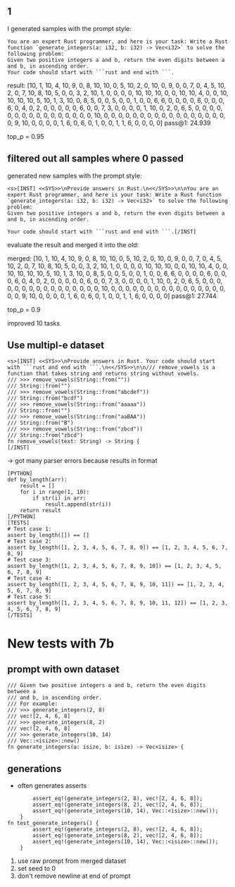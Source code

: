 
## 1

I generated samples with the prompt style:


```
You are an expert Rust programmer, and here is your task: Write a Rust function `generate_integers(a: i32, b: i32) -> Vec<i32>` to solve the following problem:
Given two positive integers a and b, return the even digits between a
and b, in ascending order.
Your code should start with ```rust and end with ```.
```

result: [10, 1, 10, 4, 10, 9, 0, 8, 10, 10, 0, 5, 10, 2, 0, 10, 0, 9, 0, 0, 7, 0, 4, 5, 10, 2, 0, 7, 10, 8, 10, 5, 0, 0, 3, 2, 10, 1, 0, 0, 0, 0, 10, 10, 10, 0, 0, 10, 10, 4, 0, 0, 10, 10, 10, 10, 5, 10, 1, 3, 10, 0, 8, 5, 0, 0, 5, 0, 0, 1, 0, 0, 6, 6, 0, 0, 0, 0, 6, 0, 0, 0, 6, 0, 4, 0, 2, 0, 0, 0, 0, 0, 6, 0, 0, 7, 3, 0, 0, 0, 0, 1, 10, 0, 2, 0, 6, 5, 0, 0, 0, 0, 0, 0, 0, 0, 0, 0, 0, 0, 0, 0, 0, 0, 10, 0, 0, 0, 0, 0, 0, 0, 0, 0, 0, 0, 0, 0, 0, 0, 0, 0, 0, 9, 10, 0, 0, 0, 0, 1, 6, 0, 6, 0, 1, 0, 0, 1, 1, 6, 0, 0, 0, 0]
pass@1: 24.939

top_p = 0.95

## filtered out all samples where 0 passed

generated new samples with the prompt style:

```
<s>[INST] <<SYS>>\nProvide answers in Rust.\n<</SYS>>\n\nYou are an expert Rust programmer, and here is your task: Write a Rust function `generate_integers(a: i32, b: i32) -> Vec<i32>` to solve the following problem:
Given two positive integers a and b, return the even digits between a
and b, in ascending order.

Your code should start with ```rust and end with ```.[/INST]
```

evaluate the result and merged it into the old:

merged: [10, 1, 10, 4, 10, 9, 0, 8, 10, 10, 0, 5, 10, 2, 0, 10, 0, 9, 0, 0, 7, 0, 4, 5, 10, 2, 0, 7, 10, 8, 10, 5, 0, 0, 3, 2, 10, 1, 0, 0, 0, 0, 10, 10, 10, 0, 0, 10, 10, 4, 0, 0, 10, 10, 10, 10, 5, 10, 1, 3, 10, 0, 8, 5, 0, 0, 5, 0, 0, 1, 0, 0, 6, 6, 0, 0, 0, 0, 6, 0, 0, 0, 6, 0, 4, 0, 2, 0, 0, 0, 0, 0, 6, 0, 0, 7, 3, 0, 0, 0, 0, 1, 10, 0, 2, 0, 6, 5, 0, 0, 0, 0, 0, 0, 0, 0, 0, 0, 0, 0, 0, 0, 0, 0, 10, 0, 0, 0, 0, 0, 0, 0, 0, 0, 0, 0, 0, 0, 0, 0, 0, 0, 0, 9, 10, 0, 0, 0, 0, 1, 6, 0, 6, 0, 1, 0, 0, 1, 1, 6, 0, 0, 0, 0]
pass@1: 27.744

top_p = 0.9

improved 10 tasks

## Use multipl-e dataset

```
<s>[INST] <<SYS>>\nProvide answers in Rust. Your code should start with ```rust and end with ```.\n<</SYS>>\n\n/// remove_vowels is a function that takes string and returns string without vowels.
/// >>> remove_vowels(String::from(""))
/// String::from("")
/// >>> remove_vowels(String::from("abcdef"))
/// String::from("bcdf")
/// >>> remove_vowels(String::from("aaaaa"))
/// String::from("")
/// >>> remove_vowels(String::from("aaBAA"))
/// String::from("B")
/// >>> remove_vowels(String::from("zbcd"))
/// String::from("zbcd")
fn remove_vowels(text: String) -> String {
[/INST]
```

-> got many parser errors because results in format

```
[PYTHON]
def by_length(arr):
    result = []
    for i in range(1, 10):
        if str(i) in arr:
            result.append(str(i))
    return result
[/PYTHON]
[TESTS]
# Test case 1:
assert by_length([]) == []
# Test case 2:
assert by_length([1, 2, 3, 4, 5, 6, 7, 8, 9]) == [1, 2, 3, 4, 5, 6, 7, 8, 9]
# Test case 3:
assert by_length([1, 2, 3, 4, 5, 6, 7, 8, 9, 10]) == [1, 2, 3, 4, 5, 6, 7, 8, 9]
# Test case 4:
assert by_length([1, 2, 3, 4, 5, 6, 7, 8, 9, 10, 11]) == [1, 2, 3, 4, 5, 6, 7, 8, 9]
# Test case 5:
assert by_length([1, 2, 3, 4, 5, 6, 7, 8, 9, 10, 11, 12]) == [1, 2, 3, 4, 5, 6, 7, 8, 9]
[/TESTS]
```



# New tests with 7b

## prompt with own dataset

```
/// Given two positive integers a and b, return the even digits between a
/// and b, in ascending order.
/// For example:
/// >>> generate_integers(2, 8)
/// vec![2, 4, 6, 8]
/// >>> generate_integers(8, 2)
/// vec![2, 4, 6, 8]
/// >>> generate_integers(10, 14)
/// Vec::<isize>::new()
fn generate_integers(a: isize, b: isize) -> Vec<isize> {
```

## generations

- often generates asserts

```
        assert_eq!(generate_integers(2, 8), vec![2, 4, 6, 8]);
        assert_eq!(generate_integers(8, 2), vec![2, 4, 6, 8]);
        assert_eq!(generate_integers(10, 14), Vec::<isize>::new());
    }
fn test_generate_integers() {
        assert_eq!(generate_integers(2, 8), vec![2, 4, 6, 8]);
        assert_eq!(generate_integers(8, 2), vec![2, 4, 6, 8]);
        assert_eq!(generate_integers(10, 14), Vec::<isize>::new());
    }
```

1. use raw prompt from merged dataset
2. set seed to 0
3. don't remove newline at end of prompt